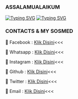 ### ASSALAMUALAIKUM ###
[![Typing SVG](https://readme-typing-svg.herokuapp.com?color=000AF7&lines=WELCOME+TO+MY+GITHUB+PROFILE)](https://git.io/typing-svg)
[![Typing SVG](https://readme-typing-svg.herokuapp.com?color=F72EEF&lines=Handsome+People+%3A+Al-Vino+Adijaya)](https://git.io/typing-svg)
### CONTACTS & MY SOSMED ###

🌟 Facebook : [Klik Disini](https://Facebook.com/legend.alvino)<<<

🌟 Whatsapp : [Klik Disini](https://wa.me/6283114500777)<<<

🌟 Instagram : [Klik Disini](https://instagram.com/silsillaa_)<<<

🌟 Github : [Klik Disini](https://github.com/Al-Vino)<<<

🌟 Twitter : [Klik Disini](https://mobile.twitter.com/AdjAlvino)<<<

🌟 Email : [Klik Disini](https://alvinoadj22@gmail.com)<<<
